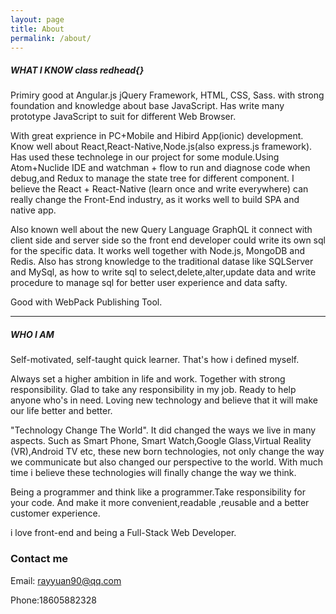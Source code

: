 ```yaml
---
layout: page
title: About
permalink: /about/
---
```


##### WHAT I KNOW class redhead{}

Primiry good at Angular.js jQuery Framework, HTML, CSS, Sass. with strong foundation and knowledge about base JavaScript. Has write many prototype JavaScript to suit for different Web Browser.

With great exprience in PC+Mobile and Hibird App(ionic) development. Know well about React,React-Native,Node.js(also express.js framework). Has used these technolege in our project for some module.Using Atom+Nuclide IDE and watchman + flow to run and diagnose code when debug,and Redux to manage the state tree for different component. I believe the React + React-Native (learn once and write everywhere) can really change the Front-End industry, as it works well to build SPA and native app.

Also known well about the new Query Language GraphQL it connect with client side and server side so the front end developer could write its own sql for the specific data. It works well together with Node.js, MongoDB and Redis. Also has strong knowledge to the traditional datase like SQLServer and MySql, as how to write sql to select,delete,alter,update data and write procedure to manage sql for better 
user experience and data safty.

Good with WebPack Publishing Tool.

---
##### WHO I AM

Self-motivated, self-taught quick learner. That's how i defined myself.

Always set a higher ambition in life and work. Together with strong responsibility. Glad to take any responsibility in my job. Ready to help anyone who's in need. Loving new technology and believe that it will make our life better and better.

"Technology Change The World". It did changed the ways we live in many aspects. Such as Smart Phone, Smart Watch,Google Glass,Virtual Reality (VR),Android TV etc, these new born technologies, not only change the way we communicate but also changed our perspective to the world. With much time i believe these technologies will finally change the way we think.

Being a programmer and think like a programmer.Take responsibility for your code. And make it more convenient,readable ,reusable and a better customer experience.

i love front-end and being a Full-Stack Web Developer.


### Contact me

Email: [rayyuan90@qq.com](mailto:rayyuan90@qq.com)

Phone:18605882328
